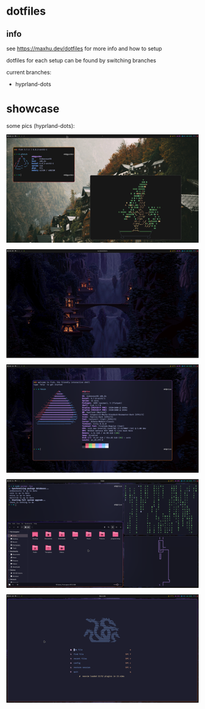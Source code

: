 # dotfiles

## info

see https://maxhu.dev/dotfiles for more info and how to setup

dotfiles for each setup can be found by switching branches

current branches:

- hyprland-dots

# showcase

some pics (hyprland-dots):

![gruvbox](./screenshots/gruvbox.png)

![image-1](./screenshots/1.png)

![image-2](./screenshots/2.png)

![image-3](./screenshots/3.png)

![image-4](./screenshots/4.png)
